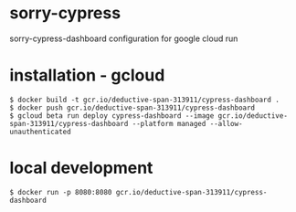 # sorry-cypress

sorry-cypress-dashboard configuration for google cloud run


# installation - gcloud

```
$ docker build -t gcr.io/deductive-span-313911/cypress-dashboard .
$ docker push gcr.io/deductive-span-313911/cypress-dashboard
$ gcloud beta run deploy cypress-dashboard --image gcr.io/deductive-span-313911/cypress-dashboard --platform managed --allow-unauthenticated
```

# local development
```
$ docker run -p 8080:8080 gcr.io/deductive-span-313911/cypress-dashboard
```
